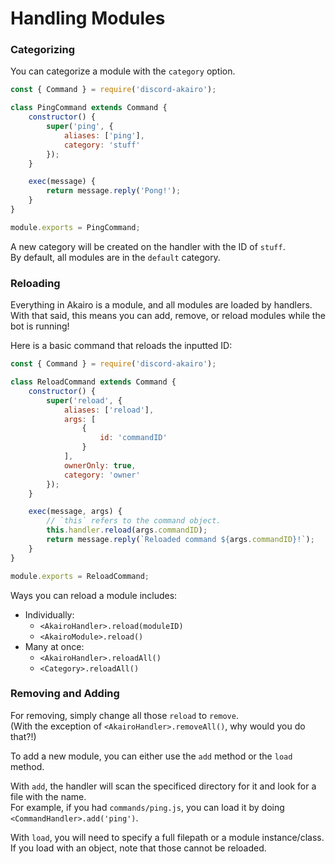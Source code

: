 # Handling Modules

### Categorizing

You can categorize a module with the `category` option.  

```js
const { Command } = require('discord-akairo');

class PingCommand extends Command {
    constructor() {
        super('ping', {
            aliases: ['ping'],
            category: 'stuff'
        });
    }

    exec(message) {
        return message.reply('Pong!');
    }
}

module.exports = PingCommand;
```

A new category will be created on the handler with the ID of `stuff`.  
By default, all modules are in the `default` category.  

### Reloading

Everything in Akairo is a module, and all modules are loaded by handlers.  
With that said, this means you can add, remove, or reload modules while the bot is running!  

Here is a basic command that reloads the inputted ID:  

```js
const { Command } = require('discord-akairo');

class ReloadCommand extends Command {
    constructor() {
        super('reload', {
            aliases: ['reload'],
            args: [
                {
                    id: 'commandID'
                }
            ],
            ownerOnly: true,
            category: 'owner'
        });
    }

    exec(message, args) {
        // `this` refers to the command object.
        this.handler.reload(args.commandID);
        return message.reply(`Reloaded command ${args.commandID}!`);
    }
}

module.exports = ReloadCommand;
```

Ways you can reload a module includes:  

- Individually:
    - `<AkairoHandler>.reload(moduleID)`
    - `<AkairoModule>.reload()`
- Many at once:
    - `<AkairoHandler>.reloadAll()`
    - `<Category>.reloadAll()`

### Removing and Adding

For removing, simply change all those `reload` to `remove`.  
(With the exception of `<AkairoHandler>.removeAll()`, why would you do that?!)  

To add a new module, you can either use the `add` method or the `load` method.  

With `add`, the handler will scan the specificed directory for it and look for a file with the name.  
For example, if you had `commands/ping.js`, you can load it by doing `<CommandHandler>.add('ping')`.  

With `load`, you will need to specify a full filepath or a module instance/class.  
If you load with an object, note that those cannot be reloaded.  
